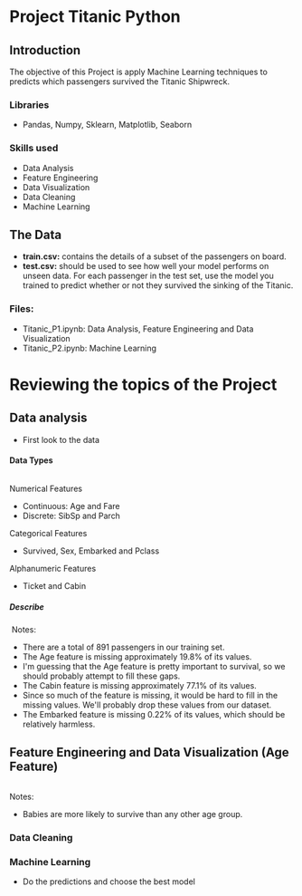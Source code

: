 # Project Titanic Python


## Introduction
The objective of this Project is apply Machine Learning techniques to predicts which passengers survived the Titanic  Shipwreck.


### Libraries
- Pandas, Numpy, Sklearn, Matplotlib, Seaborn


### Skills used
- Data Analysis
- Feature Engineering
- Data Visualization
- Data Cleaning
- Machine Learning


## The Data
- **train.csv:** contains the details of a subset of the passengers on board.
- **test.csv:** should be used to see how well your model performs on unseen data. For each passenger in the test set, use the model you trained to predict whether or not they survived the sinking of the Titanic.


### Files:
- Titanic_P1.ipynb: Data Analysis, Feature Engineering and Data Visualization
- Titanic_P2.ipynb: Machine Learning



# Reviewing the topics of the Project

## Data analysis 
- First look to the data


#### Data Types
![]()

Numerical Features
- Continuous: Age and Fare
- Discrete: SibSp and Parch

Categorical Features
- Survived, Sex, Embarked and Pclass

Alphanumeric Features
- Ticket and Cabin


##### Describe
![]()
Notes:
- There are a total of 891 passengers in our training set.
- The Age feature is missing approximately 19.8% of its values.
- I'm guessing that the Age feature is pretty important to survival, so we should probably attempt to fill these gaps.
- The Cabin feature is missing approximately 77.1% of its values.
- Since so much of the feature is missing, it would be hard to fill in the missing values. We'll probably drop these values from our dataset.
- The Embarked feature is missing 0.22% of its values, which should be relatively harmless.





## Feature Engineering and Data Visualization (Age Feature)
![]()


Notes:
- Babies are more likely to survive than any other age group.




### Data Cleaning



### Machine Learning
- Do the predictions and choose the best model




